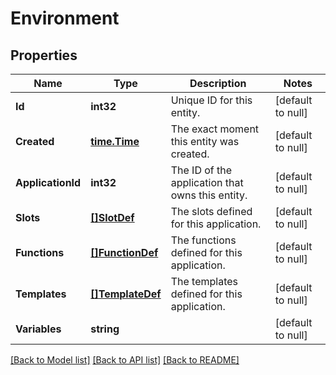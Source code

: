 # Environment

## Properties
Name | Type | Description | Notes
------------ | ------------- | ------------- | -------------
**Id** | **int32** | Unique ID for this entity. | [default to null]
**Created** | [**time.Time**](time.Time.md) | The exact moment this entity was created. | [default to null]
**ApplicationId** | **int32** | The ID of the application that owns this entity. | [default to null]
**Slots** | [**[]SlotDef**](SlotDef.md) | The slots defined for this application. | [default to null]
**Functions** | [**[]FunctionDef**](FunctionDef.md) | The functions defined for this application. | [default to null]
**Templates** | [**[]TemplateDef**](TemplateDef.md) | The templates defined for this application. | [default to null]
**Variables** | **string** |  | [default to null]

[[Back to Model list]](../README.md#documentation-for-models) [[Back to API list]](../README.md#documentation-for-api-endpoints) [[Back to README]](../README.md)


